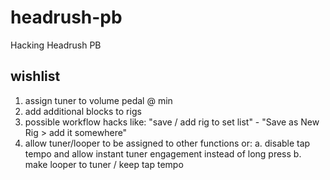 # headrush-pb
Hacking Headrush PB

## wishlist
1. assign tuner to volume pedal @ min
2. add additional blocks to rigs
3. possible workflow hacks like: "save / add rig to set list" - "Save as New Rig > add it somewhere"
4. allow tuner/looper to be assigned to other functions or:
   a. disable tap tempo and allow instant tuner engagement instead of long press
   b. make looper to tuner / keep tap tempo
